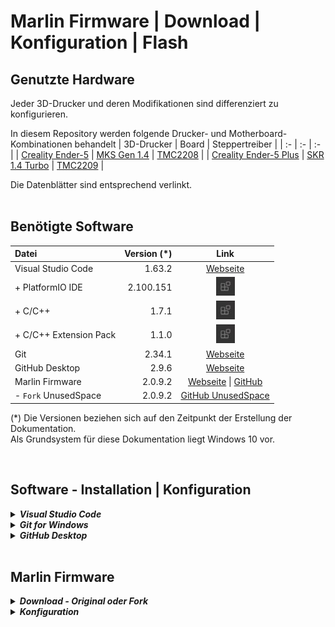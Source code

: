 # Marlin Firmware | Download | Konfiguration | Flash


## **Genutzte Hardware**
Jeder 3D-Drucker und deren Modifikationen sind differenziert zu konfigurieren.

In diesem Repository werden folgende Drucker- und Motherboard-Kombinationen behandelt
| 3D-Drucker | Board | Steppertreiber |
| :- | :- | :- |
| [Creality Ender-5](./datasheets/creality_ender-5/) | [MKS Gen 1.4](./datasheets/mks_gen_1.4/) | [TMC2208](./datasheets/tmc2208/) |
| [Creality Ender-5 Plus](./datasheets/creality_ender-5_plus/) | [SKR 1.4 Turbo](./datasheets/skr_1.4_turbo/) | [TMC2209](./datasheets/tmc2209/) |

Die Datenblätter sind entsprechend verlinkt.
<br><br>

## **Benötigte Software**

| Datei | Version (*) | Link |
| :- | -: | :-: |
| Visual Studio Code | 1.63.2 | [Webseite](https://code.visualstudio.com/download) |
| + PlatformIO IDE | 2.100.151 | ![](sources/vscode_extensions_icon.jpg "VSCode-Tastenkombination <STRG+UMSCHALT+X>") |
| + C/C++ | 1.7.1 | ![](sources/vscode_extensions_icon.jpg "VSCode-Tastenkombination <STRG+UMSCHALT+X>") |
| + C/C++ Extension Pack | 1.1.0 | ![](sources/vscode_extensions_icon.jpg "VSCode-Tastenkombination <STRG+UMSCHALT+X>") |
| Git | 2.34.1 | [Webseite](https://git-scm.com/download/) |
| GitHub Desktop | 2.9.6 | [Webseite](https://desktop.github.com/) |
| Marlin Firmware | 2.0.9.2 | [Webseite](https://marlinfw.org/meta/download/) \| [GitHub](https://github.com/MarlinFirmware/Marlin) |
| - `Fork` UnusedSpace | 2.0.9.2 | [GitHub UnusedSpace](https://github.com/UnusedSpace/MarlinFw) |


(*) Die Versionen beziehen sich auf den Zeitpunkt der Erstellung der Dokumentation.
<br>Als Grundsystem für diese Dokumentation liegt Windows 10 vor.

<br>


## Software - Installation | Konfiguration
<details>
    <summary><b><i> Visual Studio Code </i></b></summary>

Die Grundinstallation erfolgt nach dem Download wie gewohnt. Nach dem ersten Start kann das Sprachpaket heruntergeladen und aktiviert werden.

Erforderliche Erweiterungen
- `PlatformIO IDE` (Erforderlicher Compiler für MarlinFirmware)
- `C/C++` (Programmiersprache der MarlinFirmware)
- `C/C++` Extension Pack (Diverse nützliche Erweiterungen der Programmiersprache)

</details>


<details>
    <summary><b><i> Git for Windows </i></b></summary>

Die Installation erfordert einige Voreinstellungen, welche sich nach den Gewohnheiten und genutzten Sub-Programmen des jeweiligen Nutzers orientiert.

Optionale Voreinstellungen
- Default Editor used by Git *->* Use Visual Studio Code as Git's default Editor
- Name of the initial branch in new repositories *->* Let Git decide
- PATH Environment *->* Git from the command line ans also from 3rd-party software
- SSH executable *->* Use external OpenSSH
- HTTPS transport backend *->* Use the native Windows Secure Channel library
- Line ending conversions *->* Checkout Windows-style, commit Unix-style line endings
- Terminal emulator to use with Git Bash *->* Use Windows' default console window
- Default behaviour of \`git pull` *->* Default (fast-forward or merge)
- Credential helper *->* Git Credential Manager
- Extra Options *->* Enable file system caching

</details>


<details>
    <summary><b><i> GitHub Desktop </i></b></summary>

Die Grundinstallation erfolgt nach dem Download wie gewohnt. Ein GitHub-Account ist für den weiteren Verlauf erforderlich.

</details>


<br>

## Marlin Firmware
<details>
    <summary><b><i> Download - Original oder Fork </i></b></summary>

Mittels `GitHub Desktop`, dem Punkt `Clone a repository from the Internet...` und die Eingabe der GitHub-Webadresse `https://github.com/MarlinFirmware/Marlin` kann das Original-Repository ge`Clone`d werden.

Die GitHub-Webadresse des hier behandelteten `Fork`s lautet `https://github.com/UnusedSpace/MarlinFw`.

Nachdem das entsprechende Repository heruntergeladen wurde, kann es mit `Open in Visual Studio Code` bearbeitet werden.

</details>

<details>
    <summary><b><i> Konfiguration </i></b></summary>

   *   <details>
        
       <summary><b> root/platformio.ini </b></summary>

        Um die Firmware für den Chipsatz des Motherboards zu kompilieren, benötigt *PlatformIO* die entsprechenden Informationen. Die Bezeichnung ist dem Datenblatt des jeweiligen Motherboards zu entnehmen.

        ![root/platformio.ini - screenshot chipset](sources/platformio_ini_screenshot_chipset.jpg "Dateipfad: root/platformio.ini")

        | Motherboard | Chipsatz |
        | :- | :- |
        | MKS Gen 1.4 | mega2560 |
        | SKR 1.4 Turbo | LPC1769 |

       </details>

   *   <details>

       <summary><b> root/Marlin/Configuration.h </b></summary>

        In dieser Datei wird die generelle Grundkonfiguration vorgenommen. In diesem Setup wird kein Display eingesetzt! Erforderliche und optionale Einstellungen sind als solche gekennzeichnet.

        *   <details>
            
            <summary> <i> Optional </i>- STRING_CONFIG_H_AUTHOR </summary>

            > Original
            > ```
            > #define STRING_CONFIG_H_AUTHOR "(none, default config)" // Who made the changes.

            > MKS Gen 1.4 | SKR 1.4 Turbo
            > ```
            > #define STRING_CONFIG_H_AUTHOR "(UnusedSpace | MarlinFw 2.0.9.2)" // Who made the changes.

            </details>

        *   <details>
            
            <summary> <i> Optional </i>- SHOW_BOOTSCREEN </summary>

            > Original
            > ```
            > #define SHOW_BOOTSCREEN

            > MKS Gen 1.4 | SKR 1.4 Turbo
            > ```
            > //#define SHOW_BOOTSCREEN
            
            </details>

        *   <details>
            
            <summary> <i> Erforderlich </i>- SERIAL_PORT </summary>

            > Original
            > ```
            > #define SERIAL_PORT 0

            > MKS Gen 1.4
            > ```
            > #define SERIAL_PORT 0

            > SKR 1.4 Turbo
            > ```
            > #define SERIAL_PORT -1
            
            </details>

        *   <details>
            
            <summary> <i> Erforderlich </i>- BAUDRATE </summary>

            > Original
            > ```
            > #define BAUDRATE 250000

            > MKS Gen 1.4 | SKR 1.4 Turbo
            > ```
            > #define BAUDRATE 115200
            
            </details>

        *   <details>
            
            <summary> <i> Erforderlich </i>- MOTHERBOARD </summary>

            > Original
            > ```
            > #define MOTHERBOARD BOARD_RAMPS_14_EFB

            > MKS Gen 1.4
            > ```
            > #define MOTHERBOARD BOARD_MKS_GEN_13

            > SKR 1.4 Turbo
            > ```
            > #define MOTHERBOARD BOARD_BTT_SKR_V1_4_TURBO
            
            </details>

        *   <details>
            
            <summary> <i> Optional </i>- CUSTOM_MACHINE_NAME </summary>

            > Original
            > ```
            > //#define CUSTOM_MACHINE_NAME "3D Printer"

            > MKS Gen 1.4
            > ```
            > #define CUSTOM_MACHINE_NAME "Creality Ender-5"

            > SKR 1.4 Turbo
            > ```
            > #define CUSTOM_MACHINE_NAME "Creality Ender-5 Plus"
            
            </details>

        *   <details>
            
            <summary> <i> Erforderlich </i>- TEMP_SENSOR_BED </summary>

            > Original
            > ```
            > #define TEMP_SENSOR_BED 0

            > MKS Gen 1.4 | SKR 1.4 Turbo
            > ```
            > #define TEMP_SENSOR_BED 1
            
            </details>

        *   <details>
            <summary> <i> Optional </i>- PID_PARAMS_PER_HOTEND </summary>

            > Original
            > ```
            > #if ENABLED(PIDTEMP)
            >   //#define PID_EDIT_MENU         // Add PID editing to the "Advanced Settings" menu. (~700 bytes of PROGMEM)
            >   //#define PID_AUTOTUNE_MENU     // Add PID auto-tuning to the "Advanced Settings" menu. (~250 bytes of PROGMEM)
            >   //#define PID_PARAMS_PER_HOTEND // Uses separate PID parameters for each extruder (useful for mismatched extruders)
            >                                   // Set/get with gcode: M301 E[extruder number, 0-2]
            >
            >   #if ENABLED(PID_PARAMS_PER_HOTEND)
            >     // Specify up to one value per hotend here, according to your setup.
            >     // If there are fewer values, the last one applies to the remaining hotends.
            >     #define DEFAULT_Kp_LIST {  22.20,  22.20 }
            >     #define DEFAULT_Ki_LIST {   1.08,   1.08 }
            >     #define DEFAULT_Kd_LIST { 114.00, 114.00 }
            >   #else
            >     #define DEFAULT_Kp  22.20
            >     #define DEFAULT_Ki   1.08
            >     #define DEFAULT_Kd 114.00
            >   #endif
            > #endif // PIDTEMP

            > MKS Gen 1.4
            > ```
            > #if ENABLED(PIDTEMP)
            >   //#define PID_EDIT_MENU         // Add PID editing to the "Advanced Settings" menu. (~700 bytes of PROGMEM)
            >   //#define PID_AUTOTUNE_MENU     // Add PID auto-tuning to the "Advanced Settings" menu. (~250 bytes of PROGMEM)
            >   //#define PID_PARAMS_PER_HOTEND // Uses separate PID parameters for each extruder (useful for mismatched extruders)
            >                                   // Set/get with gcode: M301 E[extruder number, 0-2]
            >
            >   #if ENABLED(PID_PARAMS_PER_HOTEND)
            >     // Specify up to one value per hotend here, according to your setup.
            >     // If there are fewer values, the last one applies to the remaining hotends.
            >     #define DEFAULT_Kp_LIST {  30.50,  30.50 }
            >     #define DEFAULT_Ki_LIST {   3.92,   3.92 }
            >     #define DEFAULT_Kd_LIST {  59.34,  59,34 }
            >   #else
            >     #define DEFAULT_Kp  30.50
            >     #define DEFAULT_Ki   3.92
            >     #define DEFAULT_Kd  59.34
            >   #endif
            > #endif // PIDTEMP

            > SKR 1.4 Turbo - Drucker 1
            > ```
            > #if ENABLED(PIDTEMP)
            >   //#define PID_EDIT_MENU         // Add PID editing to the "Advanced Settings" menu. (~700 bytes of PROGMEM)
            >   //#define PID_AUTOTUNE_MENU     // Add PID auto-tuning to the "Advanced Settings" menu. (~250 bytes of PROGMEM)
            >   //#define PID_PARAMS_PER_HOTEND // Uses separate PID parameters for each extruder (useful for mismatched extruders)
            >                                   // Set/get with gcode: M301 E[extruder number, 0-2]
            >
            >   #if ENABLED(PID_PARAMS_PER_HOTEND)
            >     // Specify up to one value per hotend here, according to your setup.
            >     // If there are fewer values, the last one applies to the remaining hotends.
            >     #define DEFAULT_Kp_LIST {  28.08,  28.08 }
            >     #define DEFAULT_Ki_LIST {   2.79,   2.79 }
            >     #define DEFAULT_Kd_LIST {  70.67,  70.67 }
            >   #else
            >     #define DEFAULT_Kp  28.08
            >     #define DEFAULT_Ki   2.79
            >     #define DEFAULT_Kd  70.67
            >   #endif
            > #endif // PIDTEMP
            
            > SKR 1.4 Turbo - Drucker 2
            > ```
            > #if ENABLED(PIDTEMP)
            >   //#define PID_EDIT_MENU         // Add PID editing to the "Advanced Settings" menu. (~700 bytes of PROGMEM)
            >   //#define PID_AUTOTUNE_MENU     // Add PID auto-tuning to the "Advanced Settings" menu. (~250 bytes of PROGMEM)
            >   //#define PID_PARAMS_PER_HOTEND // Uses separate PID parameters for each extruder (useful for mismatched extruders)
            >                                   // Set/get with gcode: M301 E[extruder number, 0-2]
            >
            >   #if ENABLED(PID_PARAMS_PER_HOTEND)
            >     // Specify up to one value per hotend here, according to your setup.
            >     // If there are fewer values, the last one applies to the remaining hotends.
            >     #define DEFAULT_Kp_LIST {  30.56,  30.56 }
            >     #define DEFAULT_Ki_LIST {   3.08,   3.08 }
            >     #define DEFAULT_Kd_LIST {   75.82, 75.82 }
            >   #else
            >     #define DEFAULT_Kp  30.56
            >     #define DEFAULT_Ki   3.08
            >     #define DEFAULT_Kd  75.82
            >   #endif
            > #endif // PIDTEMP

            > SKR 1.4 Turbo - Drucker 3
            > ```
            > #if ENABLED(PIDTEMP)
            >   //#define PID_EDIT_MENU         // Add PID editing to the "Advanced Settings" menu. (~700 bytes of PROGMEM)
            >   //#define PID_AUTOTUNE_MENU     // Add PID auto-tuning to the "Advanced Settings" menu. (~250 bytes of PROGMEM)
            >   //#define PID_PARAMS_PER_HOTEND // Uses separate PID parameters for each extruder (useful for mismatched extruders)
            >                                   // Set/get with gcode: M301 E[extruder number, 0-2]
            >
            >   #if ENABLED(PID_PARAMS_PER_HOTEND)
            >     // Specify up to one value per hotend here, according to your setup.
            >     // If there are fewer values, the last one applies to the remaining hotends.
            >     #define DEFAULT_Kp_LIST {  27.11,  27.11 }
            >     #define DEFAULT_Ki_LIST {   2.62,   2.62 }
            >     #define DEFAULT_Kd_LIST {  70.12,  70.12 }
            >   #else
            >     #define DEFAULT_Kp  27.11
            >     #define DEFAULT_Ki   2.62
            >     #define DEFAULT_Kd  70.12
            >   #endif
            > #endif // PIDTEMP

            </details>

        *   <details>
            
            <summary> <i> Erforderlich </i>- PIDTEMPBED </summary>

            > Original
            > ```
            > //#define PIDTEMPBED

            > MKS Gen 1.4 | SKR 1.4 Turbo
            > ```
            > #define PIDTEMPBED
            
            </details>

        *   <details>
            <summary> <i> Optional </i>- PIDTEMPBED </summary>

            > Original
            > ```
            > #if ENABLED(PIDTEMPBED)
            >   //#define MIN_BED_POWER 0
            >   //#define PID_BED_DEBUG // Sends debug data to the serial port.
            >
            >   // 120V 250W silicone heater into 4mm borosilicate (MendelMax 1.5+)
            >   // from FOPDT model - kp=.39 Tp=405 Tdead=66, Tc set to 79.2, aggressive factor of .15 (vs .1, 1, 10)
            >   #define DEFAULT_bedKp  65.17
            >   #define DEFAULT_bedKi  12.05
            >   #define DEFAULT_bedKd 234.92
            >
            >   // FIND YOUR OWN: "M303 E-1 C8 S90" to run autotune on the bed at 90 degreesC for 8 cycles.
            > #endif // PIDTEMPBED

            > MKS Gen 1.4
            > ```
            > #if ENABLED(PIDTEMPBED)
            >   //#define MIN_BED_POWER 0
            >   //#define PID_BED_DEBUG // Sends debug data to the serial port.
            >
            >   // 120V 250W silicone heater into 4mm borosilicate (MendelMax 1.5+)
            >   // from FOPDT model - kp=.39 Tp=405 Tdead=66, Tc set to 79.2, aggressive factor of .15 (vs .1, 1, 10)
            >   #define DEFAULT_bedKp  53.72
            >   #define DEFAULT_bedKi  10.09
            >   #define DEFAULT_bedKd 190.72
            >
            >   // FIND YOUR OWN: "M303 E-1 C8 S90" to run autotune on the bed at 90 degreesC for 8 cycles.
            > #endif // PIDTEMPBED

            > SKR 1.4 Turbo - Drucker 1
            > ```
            > #if ENABLED(PIDTEMPBED)
            >   //#define MIN_BED_POWER 0
            >   //#define PID_BED_DEBUG // Sends debug data to the serial port.
            >
            >   // 120V 250W silicone heater into 4mm borosilicate (MendelMax 1.5+)
            >   // from FOPDT model - kp=.39 Tp=405 Tdead=66, Tc set to 79.2, aggressive factor of .15 (vs .1, 1, 10)
            >   #define DEFAULT_bedKp 119.40
            >   #define DEFAULT_bedKi  10.21
            >   #define DEFAULT_bedKd 930.67
            >
            >   // FIND YOUR OWN: "M303 E-1 C8 S90" to run autotune on the bed at 90 degreesC for 8 cycles.
            > #endif // PIDTEMPBED
            
            > SKR 1.4 Turbo - Drucker 2
            > ```
            > #if ENABLED(PIDTEMPBED)
            >   //#define MIN_BED_POWER 0
            >   //#define PID_BED_DEBUG // Sends debug data to the serial port.
            >
            >   // 120V 250W silicone heater into 4mm borosilicate (MendelMax 1.5+)
            >   // from FOPDT model - kp=.39 Tp=405 Tdead=66, Tc set to 79.2, aggressive factor of .15 (vs .1, 1, 10)
            >   #define DEFAULT_bedKp 109.47
            >   #define DEFAULT_bedKi   9.23
            >   #define DEFAULT_bedKd 866.09
            >
            >   // FIND YOUR OWN: "M303 E-1 C8 S90" to run autotune on the bed at 90 degreesC for 8 cycles.
            > #endif // PIDTEMPBED

            > SKR 1.4 Turbo - Drucker 3
            > ```
            > #if ENABLED(PIDTEMPBED)
            >   //#define MIN_BED_POWER 0
            >   //#define PID_BED_DEBUG // Sends debug data to the serial port.
            >
            >   // 120V 250W silicone heater into 4mm borosilicate (MendelMax 1.5+)
            >   // from FOPDT model - kp=.39 Tp=405 Tdead=66, Tc set to 79.2, aggressive factor of .15 (vs .1, 1, 10)
            >   #define DEFAULT_bedKp 132.86
            >   #define DEFAULT_bedKi  12.09
            >   #define DEFAULT_bedKd 973.49
            >
            >   // FIND YOUR OWN: "M303 E-1 C8 S90" to run autotune on the bed at 90 degreesC for 8 cycles.
            > #endif // PIDTEMPBED

            </details>

        *   <details>
            
            <summary> <i> Erforderlich </i>- Endstop Settings </summary>

            > Original
            > ```
            > // Specify here all the endstop connectors that are connected to any endstop or probe.
            > // Almost all printers will be using one per axis. Probes will use one or more of the
            > // extra connectors. Leave undefined any used for non-endstop and non-probe purposes.
            > #define USE_XMIN_PLUG
            > #define USE_YMIN_PLUG
            > #define USE_ZMIN_PLUG
            > //#define USE_IMIN_PLUG
            > //#define USE_JMIN_PLUG
            > //#define USE_KMIN_PLUG
            > //#define USE_XMAX_PLUG
            > //#define USE_YMAX_PLUG
            > //#define USE_ZMAX_PLUG
            > //#define USE_IMAX_PLUG
            > //#define USE_JMAX_PLUG
            > //#define USE_KMAX_PLUG

            > MKS Gen 1.4 | SKR 1.4 Turbo
            > ```
            > // Specify here all the endstop connectors that are connected to any endstop or probe.
            > // Almost all printers will be using one per axis. Probes will use one or more of the
            > // extra connectors. Leave undefined any used for non-endstop and non-probe purposes.
            > //#define USE_XMIN_PLUG
            > //#define USE_YMIN_PLUG
            > #define USE_ZMIN_PLUG
            > //#define USE_IMIN_PLUG
            > //#define USE_JMIN_PLUG
            > //#define USE_KMIN_PLUG
            > #define USE_XMAX_PLUG
            > #define USE_YMAX_PLUG
            > //#define USE_ZMAX_PLUG
            > //#define USE_IMAX_PLUG
            > //#define USE_JMAX_PLUG
            > //#define USE_KMAX_PLUG
            
            </details>

        *   <details>
            
            <summary> <i> Erforderlich </i>- Stepper Drivers </summary>

            > Original
            > ```
            > #define X_DRIVER_TYPE  A4988
            > #define Y_DRIVER_TYPE  A4988
            > #define Z_DRIVER_TYPE  A4988
            > //#define X2_DRIVER_TYPE A4988
            > //#define Y2_DRIVER_TYPE A4988
            > //#define Z2_DRIVER_TYPE A4988
            > //#define Z3_DRIVER_TYPE A4988
            > //#define Z4_DRIVER_TYPE A4988
            > //#define I_DRIVER_TYPE  A4988
            > //#define J_DRIVER_TYPE  A4988
            > //#define K_DRIVER_TYPE  A4988
            > #define E0_DRIVER_TYPE A4988
            > //#define E1_DRIVER_TYPE A4988
            > //#define E2_DRIVER_TYPE A4988
            > //#define E3_DRIVER_TYPE A4988
            > //#define E4_DRIVER_TYPE A4988
            > //#define E5_DRIVER_TYPE A4988
            > //#define E6_DRIVER_TYPE A4988
            > //#define E7_DRIVER_TYPE A4988

            > MKS Gen 1.4
            > ```
            > #define X_DRIVER_TYPE  TMC2208
            > #define Y_DRIVER_TYPE  TMC2208
            > #define Z_DRIVER_TYPE  TMC2208
            > //#define X2_DRIVER_TYPE A4988
            > //#define Y2_DRIVER_TYPE A4988
            > //#define Z2_DRIVER_TYPE A4988
            > //#define Z3_DRIVER_TYPE A4988
            > //#define Z4_DRIVER_TYPE A4988
            > //#define I_DRIVER_TYPE  A4988
            > //#define J_DRIVER_TYPE  A4988
            > //#define K_DRIVER_TYPE  A4988
            > #define E0_DRIVER_TYPE TMC2208
            > //#define E1_DRIVER_TYPE A4988
            > //#define E2_DRIVER_TYPE A4988
            > //#define E3_DRIVER_TYPE A4988
            > //#define E4_DRIVER_TYPE A4988
            > //#define E5_DRIVER_TYPE A4988
            > //#define E6_DRIVER_TYPE A4988
            > //#define E7_DRIVER_TYPE A4988

            > SKR 1.4 Turbo
            > ```
            > #define X_DRIVER_TYPE  TMC2209
            > #define Y_DRIVER_TYPE  TMC2209
            > #define Z_DRIVER_TYPE  TMC2209
            > //#define X2_DRIVER_TYPE A4988
            > //#define Y2_DRIVER_TYPE A4988
            > //#define Z2_DRIVER_TYPE A4988
            > //#define Z3_DRIVER_TYPE A4988
            > //#define Z4_DRIVER_TYPE A4988
            > //#define I_DRIVER_TYPE  A4988
            > //#define J_DRIVER_TYPE  A4988
            > //#define K_DRIVER_TYPE  A4988
            > #define E0_DRIVER_TYPE TMC2209
            > //#define E1_DRIVER_TYPE A4988
            > //#define E2_DRIVER_TYPE A4988
            > //#define E3_DRIVER_TYPE A4988
            > //#define E4_DRIVER_TYPE A4988
            > //#define E5_DRIVER_TYPE A4988
            > //#define E6_DRIVER_TYPE A4988
            > //#define E7_DRIVER_TYPE A4988
            
            </details>

        *   <details>
            
            <summary> <i> Erforderlich </i>- DEFAULT_AXIS_STEPS_PER_UNIT </summary>

            > Original
            > ```
            > #define DEFAULT_AXIS_STEPS_PER_UNIT   { 80, 80, 400, 500 }

            > MKS Gen 1.4
            > ```
            > #define DEFAULT_AXIS_STEPS_PER_UNIT   { 80, 80, 400, 137.97 }

            > SKR 1.4 Turbo
            > ```
            > #define DEFAULT_AXIS_STEPS_PER_UNIT   { 40, 40, 400, 68.29 }
            
            </details>

        *   <details>
            
            <summary> <i> Erforderlich </i>- DEFAULT_MAX_FEEDRATE </summary>

            > Original
            > ```
            > #define DEFAULT_MAX_FEEDRATE          { 300, 300, 5, 25 }

            > MKS Gen 1.4 | SKR 1.4 Turbo
            > ```
            > #define DEFAULT_MAX_FEEDRATE          { 500, 500, 5, 25 }
            
            </details>

        *   <details>
            
            <summary> <i> Erforderlich </i>- DEFAULT_MAX_ACCELERATION </summary>

            > Original
            > ```
            > #define DEFAULT_MAX_ACCELERATION      { 3000, 3000, 100, 10000 }

            > MKS Gen 1.4 | SKR 1.4 Turbo
            > ```
            > #define DEFAULT_MAX_ACCELERATION      { 500, 500, 100, 5000 }
            
            </details>

        *   <details>
            
            <summary> <i> Erforderlich </i>- DEFAULT_MAX_ACCELERATION </summary>

            > Original
            > ```
            > #define DEFAULT_ACCELERATION          3000    // X, Y, Z and E acceleration for printing moves
            > #define DEFAULT_RETRACT_ACCELERATION  3000    // E acceleration for retracts
            > #define DEFAULT_TRAVEL_ACCELERATION   3000    // X, Y, Z acceleration for travel (non printing) moves

            > MKS Gen 1.4 | SKR 1.4 Turbo
            > ```
            > #define DEFAULT_ACCELERATION          500  // X, Y, Z and E acceleration for printing moves
            > #define DEFAULT_RETRACT_ACCELERATION  500  // E acceleration for retracts
            > #define DEFAULT_TRAVEL_ACCELERATION   500  // X, Y, Z acceleration for travel (non printing) moves
            
            </details>

        *   <details>
            
            <summary> <i> Erforderlich </i>- Z_MIN_PROBE_USES_Z_MIN_ENDSTOP_PIN </summary>

            > Original
            > ```
            > #define Z_MIN_PROBE_USES_Z_MIN_ENDSTOP_PIN

            > SKR 1.4 Turbo
            > ```
            > //#define Z_MIN_PROBE_USES_Z_MIN_ENDSTOP_PIN
            
            </details>

        *   <details>
            
            <summary> <i> Erforderlich </i>- Z_MIN_PROBE_PIN </summary>

            > Original
            > ```
            > //#define Z_MIN_PROBE_PIN 32 // Pin 32 is the RAMPS default

            > SKR 1.4 Turbo
            > ```
            > #define Z_MIN_PROBE_PIN P0_10 // Pin 32 is the RAMPS default
            
            </details>

        *   <details>
            
            <summary> <i> Erforderlich </i>- BLTOUCH </summary>

            > Original
            > ```
            > //#define BLTOUCH

            > MKS Gen 1.4 | SKR 1.4 Turbo
            > ```
            > #define BLTOUCH
            
            </details>

        *   <details>
            
            <summary> <i> Erforderlich </i>- NOZZLE_TO_PROBE_OFFSET </summary>

            > Original
            > ```
            > #define NOZZLE_TO_PROBE_OFFSET { 10, 10, 0 }

            > MKS Gen 1.4
            > ```
            > #define NOZZLE_TO_PROBE_OFFSET { -50.0, -10.0, 0 }

            > SKR 1.4 Turbo
            > ```
            > #define NOZZLE_TO_PROBE_OFFSET { -44.0, -5.0, 0 }
            
            </details>

        *   <details>
            
            <summary> <i> Erforderlich </i>- Z_MIN_PROBE_REPEATABILITY_TEST </summary>

            > Original
            > ```
            > //#define Z_MIN_PROBE_REPEATABILITY_TEST

            > MKS Gen 1.4 | SKR 1.4 Turbo
            > ```
            > #define Z_MIN_PROBE_REPEATABILITY_TEST
            
            </details>

        *   <details>
            
            <summary> <i> Erforderlich </i>- Stepper direction </summary>

            > Original
            > ```
            > // Invert the stepper direction. Change (or reverse the motor connector) if an axis goes the wrong way.
            > #define INVERT_X_DIR false
            > #define INVERT_Y_DIR true
            > #define INVERT_Z_DIR false
            > //#define INVERT_I_DIR false
            > //#define INVERT_J_DIR false
            > //#define INVERT_K_DIR false
            >
            > // @section extruder
            >
            > // For direct drive extruder v9 set to true, for geared extruder set to false.
            > #define INVERT_E0_DIR false
            > #define INVERT_E1_DIR false
            > #define INVERT_E2_DIR false
            > #define INVERT_E3_DIR false
            > #define INVERT_E4_DIR false
            > #define INVERT_E5_DIR false
            > #define INVERT_E6_DIR false
            > #define INVERT_E7_DIR false

            > MKS Gen 1.4
            > ```
            > // Invert the stepper direction. Change (or reverse the motor connector) if an axis goes the wrong way.
            > #define INVERT_X_DIR false
            > #define INVERT_Y_DIR false                                                                         // Änderung
            > #define INVERT_Z_DIR false
            > //#define INVERT_I_DIR false
            > //#define INVERT_J_DIR false
            > //#define INVERT_K_DIR false
            >
            > // @section extruder
            >
            > // For direct drive extruder v9 set to true, for geared extruder set to false.
            > #define INVERT_E0_DIR true                                                                         // Änderung
            > #define INVERT_E1_DIR false
            > #define INVERT_E2_DIR false
            > #define INVERT_E3_DIR false
            > #define INVERT_E4_DIR false
            > #define INVERT_E5_DIR false
            > #define INVERT_E6_DIR false
            > #define INVERT_E7_DIR false

            > SKR 1.4 Turbo
            > ```
            > // Invert the stepper direction. Change (or reverse the motor connector) if an axis goes the wrong way.
            > #define INVERT_X_DIR true                                                                          // Änderung
            > #define INVERT_Y_DIR true
            > #define INVERT_Z_DIR true                                                                          // Änderung
            > //#define INVERT_I_DIR false
            > //#define INVERT_J_DIR false
            > //#define INVERT_K_DIR false
            >
            > // @section extruder
            >
            > // For direct drive extruder v9 set to true, for geared extruder set to false.
            > #define INVERT_E0_DIR true                                                                         // Änderung
            > #define INVERT_E1_DIR false
            > #define INVERT_E2_DIR false
            > #define INVERT_E3_DIR false
            > #define INVERT_E4_DIR false
            > #define INVERT_E5_DIR false
            > #define INVERT_E6_DIR false
            > #define INVERT_E7_DIR false
            
            </details>

        *   <details>
            
            <summary> <i> Erforderlich </i>- Homing </summary>

            > Original
            > ```
            > //#define NO_MOTION_BEFORE_HOMING // Inhibit movement until all axes have been homed. Also enable HOME_AFTER_DEACTIVATE for extra safety.
            > //#define HOME_AFTER_DEACTIVATE   // Require rehoming after steppers are deactivated. Also enable NO_MOTION_BEFORE_HOMING for extra safety.

            > MKS Gen 1.4 | SKR 1.4 Turbo
            > ```
            > #define NO_MOTION_BEFORE_HOMING // Inhibit movement until all axes have been homed. Also enable HOME_AFTER_DEACTIVATE for extra safety.
            > #define HOME_AFTER_DEACTIVATE   // Require rehoming after steppers are deactivated. Also enable NO_MOTION_BEFORE_HOMING for extra safety.
            
            </details>

        *   <details>
            
            <summary> <i> Erforderlich </i>- Z_HOMING_HEIGHT </summary>

            > Original
            > ```
            > //#define Z_HOMING_HEIGHT  4        // (mm) Minimal Z height before homing (G28) for Z clearance above the bed, clamps, ...

            > MKS Gen 1.4 | SKR 1.4 Turbo
            > ```
            > #define Z_HOMING_HEIGHT  4        // (mm) Minimal Z height before homing (G28) for Z clearance above the bed, clamps, ...
            
            </details>

        *   <details>
            
            <summary> <i> Erforderlich </i>- Endstops direction </summary>

            > Original
            > ```
            > // Direction of endstops when homing; 1=MAX, -1=MIN
            > // :[-1,1]
            > #define X_HOME_DIR -1                                                                              // Änderung
            > #define Y_HOME_DIR -1                                                                              // Änderung
            > #define Z_HOME_DIR -1
            > //#define I_HOME_DIR -1
            > //#define J_HOME_DIR -1
            > //#define K_HOME_DIR -1

            > MKS Gen 1.4 | SKR 1.4 Turbo
            > ```
            > // Direction of endstops when homing; 1=MAX, -1=MIN
            > // :[-1,1]
            > #define X_HOME_DIR  1                                                                              // Änderung
            > #define Y_HOME_DIR  1                                                                              // Änderung
            > #define Z_HOME_DIR -1
            > //#define I_HOME_DIR -1
            > //#define J_HOME_DIR -1
            > //#define K_HOME_DIR -1
            
            </details>

        *   <details>
            
            <summary> <i> Erforderlich </i>- BED_SIZE </summary>

            > Original
            > ```
            > // The size of the printable area
            > #define X_BED_SIZE 200
            > #define Y_BED_SIZE 200

            > MKS Gen 1.4
            > ```
            > // The size of the printable area
            > #define X_BED_SIZE 235
            > #define Y_BED_SIZE 230
            
            > SKR 1.4 Turbo
            > ```
            > // The size of the printable area
            > #define X_BED_SIZE 365
            > #define Y_BED_SIZE 369

            </details>

        *   <details>
            
            <summary> <i> Erforderlich </i>- Z_MAX_POS 200 </summary>

            > Original
            > ```
            > #define Z_MAX_POS 200

            > MKS Gen 1.4
            > ```
            > #define Z_MAX_POS 300
            
            > SKR 1.4 Turbo
            > ```
            > #define Z_MAX_POS 400

            </details>

        *   <details>
            
            <summary> <i> Erforderlich </i>- MIN_SOFTWARE_ENDSTOPS </summary>

            > Original
            > ```
            > // Min software endstops constrain movement within minimum coordinate bounds
            > #define MIN_SOFTWARE_ENDSTOPS
            > #if ENABLED(MIN_SOFTWARE_ENDSTOPS)
            >   #define MIN_SOFTWARE_ENDSTOP_X
            >   #define MIN_SOFTWARE_ENDSTOP_Y
            >   #define MIN_SOFTWARE_ENDSTOP_Z
            >   #define MIN_SOFTWARE_ENDSTOP_I
            >   #define MIN_SOFTWARE_ENDSTOP_J
            >   #define MIN_SOFTWARE_ENDSTOP_K
            > #endif

            > MKS Gen 1.4 | SKR 1.4 Turbo
            > ```
            > // Min software endstops constrain movement within minimum coordinate bounds
            > #define MIN_SOFTWARE_ENDSTOPS
            > #if ENABLED(MIN_SOFTWARE_ENDSTOPS)
            >   #define MIN_SOFTWARE_ENDSTOP_X
            >   #define MIN_SOFTWARE_ENDSTOP_Y
            >   //#define MIN_SOFTWARE_ENDSTOP_Z
            >   #define MIN_SOFTWARE_ENDSTOP_I
            >   #define MIN_SOFTWARE_ENDSTOP_J
            >   #define MIN_SOFTWARE_ENDSTOP_K
            > #endif
            
            </details>

        *   <details>
            
            <summary> <i> Erforderlich </i>- AUTO_BED_LEVELING_BILINEAR </summary>

            > Original
            > ```
            > //#define AUTO_BED_LEVELING_BILINEAR

            > MKS Gen 1.4 | SKR 1.4 Turbo
            > ```
            > #define AUTO_BED_LEVELING_BILINEAR
            
            </details>

        *   <details>
            
            <summary> <i> Erforderlich </i>- PREHEAT_BEFORE_LEVELING </summary>

            > Original
            > ```
            > /**
            > * Auto-leveling needs preheating
            > */
            > #define PREHEAT_BEFORE_LEVELING
            > #if ENABLED(PREHEAT_BEFORE_LEVELING)
            >   #define LEVELING_NOZZLE_TEMP 120   // (°C) Only applies to E0 at this time
            >   #define LEVELING_BED_TEMP     50
            > #endif

            > MKS Gen 1.4 | SKR 1.4 Turbo
            > ```
            > /**
            > * Auto-leveling needs preheating
            > */
            > //#define PREHEAT_BEFORE_LEVELING
            > #if ENABLED(PREHEAT_BEFORE_LEVELING)
            >   #define LEVELING_NOZZLE_TEMP  50   // (°C) Only applies to E0 at this time
            >   #define LEVELING_BED_TEMP     65
            > #endif
            
            </details>

        *   <details>
            
            <summary> <i> Erforderlich </i>- GRID_MAX_POINTS_X </summary>

            > Original
            > ```
            >   #define GRID_MAX_POINTS_X 3

            > MKS Gen 1.4 | SKR 1.4 Turbo
            > ```
            >   #define GRID_MAX_POINTS_X 5
            
            </details>

        *   <details>
            
            <summary> <i> Erforderlich </i>- Z_SAFE_HOMING </summary>

            > Original
            > ```
            > //#define Z_SAFE_HOMING

            > MKS Gen 1.4 | SKR 1.4 Turbo
            > ```
            > #define Z_SAFE_HOMING
            
            </details>

        *   <details>
            
            <summary> <i> Erforderlich </i>- Z_SAFE_HOMING </summary>

            > Original
            > ```
            > //#define NUM_SERVOS 3 // Note: Servo index starts with 0 for M280-M282 commands

            > MKS Gen 1.4
            > ```
            > #define NUM_SERVOS 1 // Note: Servo index starts with 0 for M280-M282 commands
            
            </details>

       </details>

   *   <details>    

       <summary><b> root/Marlin/Configuration_adv.h </b></summary>

        Fiderallalaaaaa

        *   <details>
            
            <summary> <i> Optional </i>- SHOW_TEMP_ADC_VALUES </summary>

            > Original
            > ```
            > //#define SHOW_TEMP_ADC_VALUES

            > MKS Gen 1.4 | SKR 1.4 Turbo
            > ```
            > #define SHOW_TEMP_ADC_VALUES
            
            </details>

        *   <details>
            
            <summary> <i> Optional </i>- MAX_CONSECUTIVE_LOW_TEMPERATURE_ERROR_ALLOWED </summary>

            > Original
            > ```
            > //#define MAX_CONSECUTIVE_LOW_TEMPERATURE_ERROR_ALLOWED 0

            > MKS Gen 1.4 | SKR 1.4 Turbo
            > ```
            > #define MAX_CONSECUTIVE_LOW_TEMPERATURE_ERROR_ALLOWED 10
            
            </details>

        *   <details>
            
            <summary> <i> Optional </i>- MILLISECONDS_PREHEAT_TIME </summary>

            > Original
            > ```
            > //#define MILLISECONDS_PREHEAT_TIME 0

            > SKR 1.4 Turbo
            > ```
            > #define MILLISECONDS_PREHEAT_TIME 30000
            
            </details>

        *   <details>
            
            <summary> <i> Erforderlich </i>- X_DUAL_STEPPER_DRIVERS </summary>

            > Original
            > ```
            > //#define X_DUAL_STEPPER_DRIVERS
            > #if ENABLED(X_DUAL_STEPPER_DRIVERS)
            >   //#define INVERT_X2_VS_X_DIR    // Enable if X2 direction signal is opposite to X
            >   //#define X_DUAL_ENDSTOPS
            >   #if ENABLED(X_DUAL_ENDSTOPS)
            >     #define X2_USE_ENDSTOP _XMAX_
            >     #define X2_ENDSTOP_ADJUSTMENT  0
            >   #endif
            > #endif

            > SKR 1.4 Turbo
            > ```
            > //#define X_DUAL_STEPPER_DRIVERS
            > #if ENABLED(X_DUAL_STEPPER_DRIVERS)
            >   #define INVERT_X2_VS_X_DIR    // Enable if X2 direction signal is opposite to X
            >   //#define X_DUAL_ENDSTOPS
            >   #if ENABLED(X_DUAL_ENDSTOPS)
            >     #define X2_USE_ENDSTOP _XMAX_
            >     #define X2_ENDSTOP_ADJUSTMENT  0
            >   #endif
            > #endif
            
            </details>

        *   <details>
            
            <summary> <i> Optional </i>- QUICK_HOME </summary>

            > Original
            > ```
            > //#define QUICK_HOME                          // If G28 contains XY do a diagonal move first

            > MKS Gen 1.4 | SKR 1.4 Turbo
            > ```
            > #define QUICK_HOME                          // If G28 contains XY do a diagonal move first
            
            </details>

        *   <details>
            
            <summary> <i> Optional </i>- BLTOUCH_SET_5V_MODE </summary>

            > Original
            > ```
            >   //#define BLTOUCH_SET_5V_MODE

            > MKS Gen 1.4 | SKR 1.4 Turbo
            > ```
            >   #define BLTOUCH_SET_5V_MODE
            
            </details>

        *   <details>
            
            <summary> <i> Optional </i>- Z_STEPPER_ALIGN_XY </summary>

            > Original
            > ```
            >   //#define Z_STEPPER_ALIGN_XY { {  10, 190 }, { 100,  10 }, { 190, 190 } }

            > SKR 1.4 Turbo
            > ```
            >   #define Z_STEPPER_ALIGN_XY { {  10, 180 }, { 300,  180 }, { 290, 290 } }
            
            </details>

        *   <details>
            
            <summary> <i> Optional </i>- Z_STEPPER_ALIGN_ITERATIONS </summary>

            > Original
            > ```
            >   #define Z_STEPPER_ALIGN_ITERATIONS 5    // Number of iterations to apply during alignment

            > SKR 1.4 Turbo
            > ```
            >   #define Z_STEPPER_ALIGN_ITERATIONS 3    // Number of iterations to apply during alignment
            
            </details>

        *   <details>
            
            <summary> <i> Erforderlich </i>- DISABLE_INACTIVE_Z </summary>

            > Original
            > ```
            > #define DISABLE_INACTIVE_Z true  // Set 'false' if the nozzle could fall onto your printed part!

            > SKR 1.4 Turbo
            > ```
            > #define DISABLE_INACTIVE_Z false  // Set 'false' if the nozzle could fall onto your printed part!
            
            </details>

        *   <details>
            
            <summary> <i> Optional </i>- XY_FREQUENCY </summary>

            > Original
            > ```
            > //#define XY_FREQUENCY_LIMIT      10 // (Hz) Maximum frequency of small zigzag infill moves. Set with M201 F<hertz>.
            > #ifdef XY_FREQUENCY_LIMIT
            >   #define XY_FREQUENCY_MIN_PERCENT 5 // (percent) Minimum FR percentage to apply. Set with M201 G<min%>.
            > #endif

            > MKS Gen 1.4 | SKR 1.4 Turbo
            > ```
            > //#define XY_FREQUENCY_LIMIT      10 // (Hz) Maximum frequency of small zigzag infill moves. Set with M201 F<hertz>.
            > #ifdef XY_FREQUENCY_LIMIT
            >   #define XY_FREQUENCY_MIN_PERCENT 15 // (percent) Minimum FR percentage to apply. Set with M201 G<min%>.
            > #endif
            
            </details>

        *   <details>
            
            <summary> <i> Optional </i>- BACKLASH_COMPENSATION </summary>

            > Original
            > ```
            > //#define BACKLASH_COMPENSATION

            > MKS Gen 1.4 | SKR 1.4 Turbo
            > ```
            > #define BACKLASH_COMPENSATION
            
            </details>

        *   <details>
            
            <summary> <i> Optional </i>- BACKLASH_GCODE </summary>

            > Original
            > ```
            >   //#define BACKLASH_GCODE

            > MKS Gen 1.4 | SKR 1.4 Turbo
            > ```
            >   #define BACKLASH_GCODE
            
            </details>

        *   <details>
            
            <summary> <i> Optional </i>- ADAPTIVE_STEP_SMOOTHING </summary>

            > Original
            > ```
            > //#define ADAPTIVE_STEP_SMOOTHING

            > MKS Gen 1.4 | SKR 1.4 Turbo
            > ```
            > #define ADAPTIVE_STEP_SMOOTHING
            
            </details>

        *   <details>
            
            <summary> <i> Optional </i>- LIN_ADVANCE </summary>

            > Original
            > ```
            > //#define LIN_ADVANCE
            > #if ENABLED(LIN_ADVANCE)
            >   //#define EXTRA_LIN_ADVANCE_K // Enable for second linear advance constants
            >   #define LIN_ADVANCE_K 0.22    // Unit: mm compression per 1mm/s extruder speed
            >   //#define LA_DEBUG            // If enabled, this will generate debug information output over USB.
            >   //#define EXPERIMENTAL_SCURVE // Enable this option to permit S-Curve Acceleration
            > #endif

            > MKS Gen 1.4 | SKR 1.4 Turbo
            > ```
            > #define LIN_ADVANCE
            > #if ENABLED(LIN_ADVANCE)
            >   //#define EXTRA_LIN_ADVANCE_K // Enable for second linear advance constants
            >   #define LIN_ADVANCE_K 0.0     // Unit: mm compression per 1mm/s extruder speed
            >   //#define LA_DEBUG            // If enabled, this will generate debug information output over USB.
            >   //#define EXPERIMENTAL_SCURVE // Enable this option to permit S-Curve Acceleration
            > #endif
            
            </details>

        *   <details>
            
            <summary> <i> Optional </i>- ARC_SUPPORT </summary>

            > Original
            > ```
            > #define ARC_SUPPORT                   // Requires ~3226 bytes
            >   #if ENABLED(ARC_SUPPORT)
            >   #define MIN_ARC_SEGMENT_MM      0.1 // (mm) Minimum length of each arc segment
            >   #define MAX_ARC_SEGMENT_MM      1.0 // (mm) Maximum length of each arc segment
            >   #define MIN_CIRCLE_SEGMENTS    72   // Minimum number of segments in a complete circle
            >   //#define ARC_SEGMENTS_PER_SEC 50   // Use the feedrate to choose the segment length
            >   #define N_ARC_CORRECTION       25   // Number of interpolated segments between corrections
            >   //#define ARC_P_CIRCLES             // Enable the 'P' parameter to specify complete circles
            >   //#define SF_ARC_FIX                // Enable only if using SkeinForge with "Arc Point" fillet procedure
            > #endif

            > MKS Gen 1.4 | SKR 1.4 Turbo
            > ```
            > #define ARC_SUPPORT                   // Requires ~3226 bytes
            >   #if ENABLED(ARC_SUPPORT)
            >   #define MIN_ARC_SEGMENT_MM      0.1 // (mm) Minimum length of each arc segment
            >   #define MAX_ARC_SEGMENT_MM      1.0 // (mm) Maximum length of each arc segment
            >   #define MIN_CIRCLE_SEGMENTS    24   // Minimum number of segments in a complete circle
            >   //#define ARC_SEGMENTS_PER_SEC 50   // Use the feedrate to choose the segment length
            >   #define N_ARC_CORRECTION       25   // Number of interpolated segments between corrections
            >   //#define ARC_P_CIRCLES             // Enable the 'P' parameter to specify complete circles
            >   //#define SF_ARC_FIX                // Enable only if using SkeinForge with "Arc Point" fillet procedure
            > #endif
            
            </details>

        *   <details>
            
            <summary> <i> Erforderlich </i>- CHOPPER_TIMING </summary>

            > Original
            > ```
            > #define CHOPPER_TIMING CHOPPER_DEFAULT_12V        // All axes (override below)

            > MKS Gen 1.4 | SKR 1.4 Turbo
            > ```
            > #define CHOPPER_TIMING CHOPPER_DEFAULT_24V        // All axes (override below)
            
            </details>

        *   <details>
            
            <summary> <i> Optional </i>- MONITOR_DRIVER_STATUS </summary>

            > Original
            > ```
            > //#define MONITOR_DRIVER_STATUS

            > MKS Gen 1.4 | SKR 1.4 Turbo
            > ```
            > #define MONITOR_DRIVER_STATUS
            
            </details>

        *   <details>
            
            <summary> <i> Optional </i>- TMC_DEBUG </summary>

            > Original
            > ```
            > //#define TMC_DEBUG

            > MKS Gen 1.4 | SKR 1.4 Turbo
            > ```
            > #define TMC_DEBUG
            
            </details>

        *   <details>
            
            <summary> <i> Erforderlich </i>- HOST_ACTION_COMMANDS </summary>

            > Original
            > ```
            > //#define HOST_ACTION_COMMANDS

            > MKS Gen 1.4 | SKR 1.4 Turbo
            > ```
            > #define HOST_ACTION_COMMANDS
            
            </details>

        *   <details>
            
            <summary> <i> Erforderlich </i>- DIRECT_PIN_CONTROL </summary>

            > Original
            > ```
            > //#define DIRECT_PIN_CONTROL

            > MKS Gen 1.4 | SKR 1.4 Turbo
            > ```
            > #define DIRECT_PIN_CONTROL
            
            </details>

   *   <details>    

       <summary><b> root/Marlin/src/inc/Conditionals_LCD.h </b></summary>

        Fidelideli

        *   <details>
            
            <summary> <i> Erforderlich </i>- SHOW_TEMP_ADC_VALUES </summary>

            > Original
            > ```
            >   #if Z_HOME_TO_MIN && TERN1(USES_Z_MIN_PROBE_PIN, ENABLED(USE_PROBE_FOR_Z_HOMING))

            > SKR 1.4 Turbo
            > ```
            >   #if Z_HOME_TO_MIN // && TERN1(USES_Z_MIN_PROBE_PIN, ENABLED(USE_PROBE_FOR_Z_HOMING))
            
            </details>       

</details>
